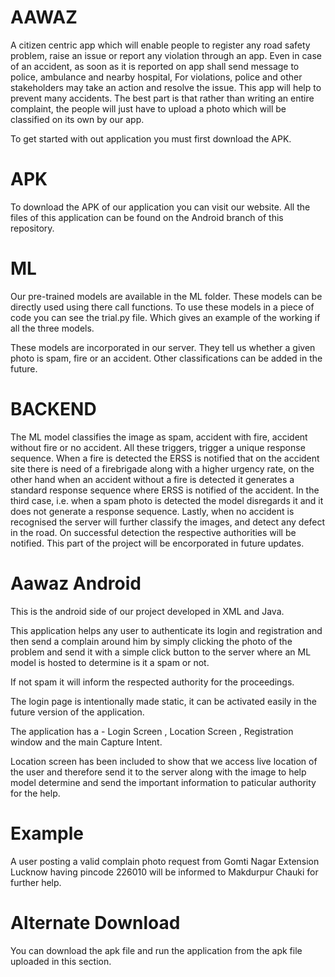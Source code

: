 # AAWAZ
A citizen centric app which will enable people to register any road safety problem, raise an issue or report any violation through an app. Even in case of an accident, as soon as it is reported on app shall send message to police, ambulance and nearby hospital, For violations, police and other stakeholders may take an action and resolve the issue. This app will help to prevent many accidents. The best part is that rather than writing an entire complaint, the people will just have to upload a photo which will be classified on its own by our app.

To get started with out application you must first download the APK. 

# APK
To download the APK of our application you can visit our website.
All the files of this application can be found on the Android branch of this repository.

# ML
Our pre-trained models are available in the ML folder. These models can be directly used using there call functions. To use these models in a piece of code you can see the trial.py file. Which gives an example of the working if all the three models.

These models are incorporated in our server. They tell us whether a given photo is spam, fire or an accident. Other classifications can be added in the future.

# BACKEND
The  ML model classifies the image as spam, accident with fire, accident without fire or no accident. All these triggers, trigger a unique response sequence. When a fire is detected the ERSS is notified that on the accident site there is need of a firebrigade along with a higher urgency rate, on the other hand when an accident without a fire is detected it generates a standard response sequence where ERSS is notified of the accident. In the third case, i.e. when a spam photo is detected the model disregards it and it does not generate a response sequence.
Lastly, when no accident is recognised the server will further classify the images, and detect any defect in the road. On successful detection the respective authorities will be notified. This part of the project will be encorporated in future updates.

# Aawaz Android

This is the android side of our project developed in XML and Java. 

This application helps any user to authenticate its login and registration and then send a complain around him by simply clicking the photo of the problem and send it with a simple click button to the server where an ML model is hosted to determine is it a spam or not.

If not spam it will inform the respected authority for the proceedings.

The login page is intentionally made static, it can be activated easily in the future version of the application.

The application has a -
Login Screen , Location Screen , Registration window and the main Capture Intent.

Location screen has been included to show that we access live location of the user and therefore send it to the server along with the image to help model determine and send the  important information to paticular authority for the help.

# Example
A user posting a valid complain photo request from Gomti Nagar Extension Lucknow having pincode 226010 will be informed to Makdurpur Chauki for further help.

# Alternate Download
You can download the apk file and run the application from the apk  file uploaded in this section.


